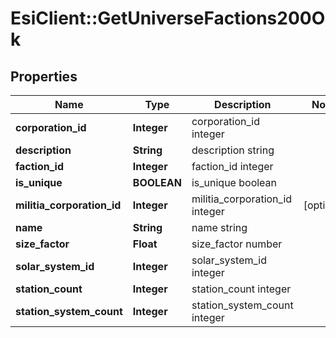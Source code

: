 # EsiClient::GetUniverseFactions200Ok

## Properties
Name | Type | Description | Notes
------------ | ------------- | ------------- | -------------
**corporation_id** | **Integer** | corporation_id integer | 
**description** | **String** | description string | 
**faction_id** | **Integer** | faction_id integer | 
**is_unique** | **BOOLEAN** | is_unique boolean | 
**militia_corporation_id** | **Integer** | militia_corporation_id integer | [optional] 
**name** | **String** | name string | 
**size_factor** | **Float** | size_factor number | 
**solar_system_id** | **Integer** | solar_system_id integer | 
**station_count** | **Integer** | station_count integer | 
**station_system_count** | **Integer** | station_system_count integer | 


